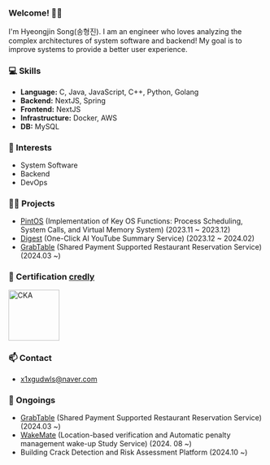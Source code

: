 ### Welcome! 🙋‍♂️
I'm Hyeongjin Song(송형진). I am an engineer who loves analyzing the complex architectures of system software and backend! My goal is to improve systems to provide a better user experience.

### 💻 Skills
- **Language:** C, Java, JavaScript, C++, Python, Golang
- **Backend:** NextJS, Spring
- **Frontend:** NextJS
- **Infrastructure:** Docker, AWS
- **DB:** MySQL

### 💖 Interests
- System Software
- Backend
- DevOps

### 👨‍💻 Projects
- [PintOS](https://github.com/gitFILO/pintos-kaist) (Implementation of Key OS Functions: Process Scheduling, System Calls, and Virtual Memory System) (2023.11 ~ 2023.12)
- [Digest](https://github.com/jungle-digestify/digestify) (One-Click AI YouTube Summary Service) (2023.12 ~ 2024.02)
- [GrabTable](https://github.com/GrabTable/GrabTable) (Shared Payment Supported Restaurant Reservation Service) (2024.03 ~)

### 🥇 Certification [credly](https://www.credly.com/badges/bd069dcc-76a7-4ed8-b801-3bb98248710c)
<a href="https://www.credly.com/badges/bd069dcc-76a7-4ed8-b801-3bb98248710c">
<img src="https://github.com/user-attachments/assets/803bb84f-7afa-4400-92f2-a9f42971c42f" alt="CKA" width="100" height="100">
</a>

### 📫 Contact
- x1xgudwls@naver.com

### 🏃 Ongoings
- [GrabTable](https://github.com/GrabTable/GrabTable) (Shared Payment Supported Restaurant Reservation Service) (2024.03 ~)
- [WakeMate](https://github.com/gitFILO/wakeupmate) (Location-based verification and Automatic penalty management wake-up Study Service) (2024. 08 ~)
- Building Crack Detection and Risk Assessment Platform (2024.10 ~)

<!--
**gitFILO/gitFILO** is a ✨ _special_ ✨ repository because its `README.md` (this file) appears on your GitHub profile.

Here are some ideas to get you started:

- 🔭 I’m currently working on ...
- 🌱 I’m currently learning ...
- 👯 I’m looking to collaborate on ...
- 🤔 I’m looking for help with ...
- 💬 Ask me about ...
- 📫 How to reach me: ...
- 😄 Pronouns: ...
- ⚡ Fun fact: ...
-->
